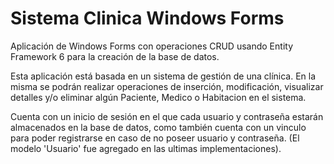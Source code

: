 # Sistema Clinica Windows Forms
Aplicación de Windows Forms con operaciones CRUD usando Entity Framework 6 para la creación de la base de datos.

Esta aplicación está basada en un sistema de gestión de una clínica. En la misma se podrán realizar operaciones de inserción, modificación, visualizar detalles y/o eliminar algún Paciente, Medico o Habitacion en el sistema.

Cuenta con un inicio de sesión en el que cada usuario y contraseña estarán almacenados en la base de datos, como también cuenta con un vinculo para poder registrarse en caso de no poseer usuario y contraseña. (El modelo 'Usuario' fue agregado en las ultimas implementaciones).

